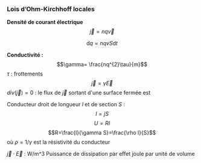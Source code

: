### Lois d’Ohm-Kirchhoff locales
**Densité de courant électrique**
$$\vec{j}=nq\vec{v}$$

$$\mathrm{d}q=nqvS\mathrm{d}t$$

**Conductivité :**
$$\gamma= \frac{nq^{2}\tau}{m}$$
$\tau$ : frottements
$$\vec{j}=\gamma \vec{E}$$
$div(\vec{j})=0$ : le flux de $\vec{j}$ sortant d'une surface fermée est 


Conducteur droit de longueur $l$ et de section $S$ :
$$I=jS$$
$$U=RI$$
$$R=\frac{l}{\gamma S}=\frac{\rho l}{S}$$
où $\rho = 1/\gamma$ est la résistivité du conducteur

$\vec{j}\cdot \vec{E}$ : W/m^3 Puissance de dissipation par effet joule par unité de volume


